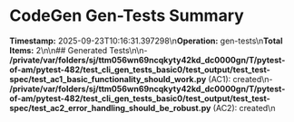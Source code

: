 # CodeGen Gen-Tests Summary

**Timestamp:** 2025-09-23T10:16:31.397298\n**Operation:** gen-tests\n**Total Items:** 2\n\n## Generated Tests\n\n- **/private/var/folders/sj/ttm056wn69ncqkyty42kd_dc0000gn/T/pytest-of-am/pytest-482/test_cli_gen_tests_basic0/test_output/test_test-spec/test_ac1_basic_functionality_should_work.py** (AC1): created\n- **/private/var/folders/sj/ttm056wn69ncqkyty42kd_dc0000gn/T/pytest-of-am/pytest-482/test_cli_gen_tests_basic0/test_output/test_test-spec/test_ac2_error_handling_should_be_robust.py** (AC2): created\n